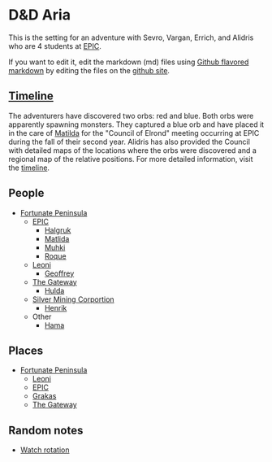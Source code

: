 # D&D Aria

This is the setting for an adventure with Sevro, Vargan, Errich, and Alidris 
who are 4 students at [EPIC](places/EPIC.html).




If you want to edit it, edit the markdown (md) files using 
[Github flavored markdown](https://github.com/adam-p/markdown-here/wiki/Markdown-Cheatsheet)
by editing the files on the 
[github site](https://github.com/dndManager/dndAria).

## [Timeline](timeline.html)

The adventurers have discovered two orbs: red and blue. 
Both orbs were apparently spawning monsters. 
They captured a blue orb and have placed it in the care of 
[Matilda](people/matilda.html) for the "Council of Elrond" meeting occurring
at EPIC during the fall of their second year. 
Alidris has also provided the Council with detailed maps of the locations 
where the orbs were discovered and a regional map of the relative positions.
For more detailed information, visit the [timeline](timeline.html).

## People


- [Fortunate Peninsula](places/fortuna.html)
  - [EPIC](places/epic.html)
    - [Halgruk](people/halgruk.html)
    - [Matlida](people/matilda.html)
    - [Muhki](people/muhki.html)
    - [Roque](people/roque.html)
  - [Leoni](places/leoni.html)
    - [Geoffrey](people/geoffrey.html)
  - [The Gateway](places/gateway.html)
    - [Hulda](people/hulda.html)
  - [Silver Mining Corportion](places/smc.html)
    - [Henrik](people/henrik.html)
  - Other
    - [Hama](people/hama.html)

## Places

- [Fortunate Peninsula](places/fortuna.html)
  - [Leoni](places/leoni.html)
  - [EPIC](places/EPIC.html)
  - [Grakas](places/grakas.html)
  - [The Gateway](places/gateway.html)

## Random notes

- [Watch rotation](notes/watch.html)